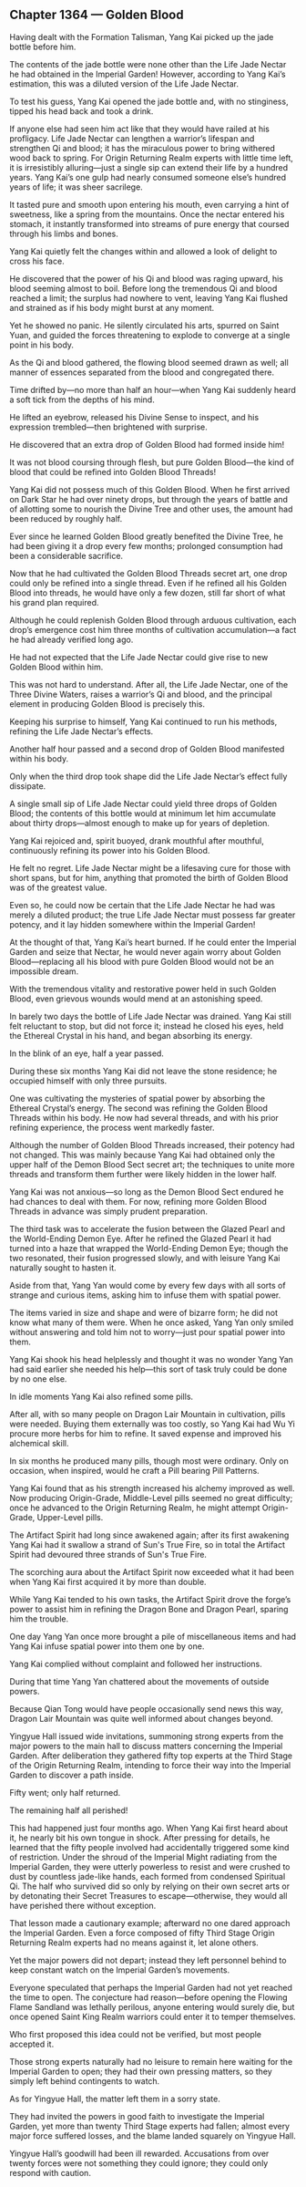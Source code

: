 ## Chapter 1364 — Golden Blood

Having dealt with the Formation Talisman, Yang Kai picked up the jade bottle before him.

The contents of the jade bottle were none other than the Life Jade Nectar he had obtained in the Imperial Garden! However, according to Yang Kai’s estimation, this was a diluted version of the Life Jade Nectar.

To test his guess, Yang Kai opened the jade bottle and, with no stinginess, tipped his head back and took a drink.

If anyone else had seen him act like that they would have railed at his profligacy. Life Jade Nectar can lengthen a warrior’s lifespan and strengthen Qi and blood; it has the miraculous power to bring withered wood back to spring. For Origin Returning Realm experts with little time left, it is irresistibly alluring—just a single sip can extend their life by a hundred years. Yang Kai’s one gulp had nearly consumed someone else’s hundred years of life; it was sheer sacrilege.

It tasted pure and smooth upon entering his mouth, even carrying a hint of sweetness, like a spring from the mountains. Once the nectar entered his stomach, it instantly transformed into streams of pure energy that coursed through his limbs and bones.

Yang Kai quietly felt the changes within and allowed a look of delight to cross his face.

He discovered that the power of his Qi and blood was raging upward, his blood seeming almost to boil. Before long the tremendous Qi and blood reached a limit; the surplus had nowhere to vent, leaving Yang Kai flushed and strained as if his body might burst at any moment.

Yet he showed no panic. He silently circulated his arts, spurred on Saint Yuan, and guided the forces threatening to explode to converge at a single point in his body.

As the Qi and blood gathered, the flowing blood seemed drawn as well; all manner of essences separated from the blood and congregated there.

Time drifted by—no more than half an hour—when Yang Kai suddenly heard a soft tick from the depths of his mind.

He lifted an eyebrow, released his Divine Sense to inspect, and his expression trembled—then brightened with surprise.

He discovered that an extra drop of Golden Blood had formed inside him!

It was not blood coursing through flesh, but pure Golden Blood—the kind of blood that could be refined into Golden Blood Threads!

Yang Kai did not possess much of this Golden Blood. When he first arrived on Dark Star he had over ninety drops, but through the years of battle and of allotting some to nourish the Divine Tree and other uses, the amount had been reduced by roughly half.

Ever since he learned Golden Blood greatly benefited the Divine Tree, he had been giving it a drop every few months; prolonged consumption had been a considerable sacrifice.

Now that he had cultivated the Golden Blood Threads secret art, one drop could only be refined into a single thread. Even if he refined all his Golden Blood into threads, he would have only a few dozen, still far short of what his grand plan required.

Although he could replenish Golden Blood through arduous cultivation, each drop’s emergence cost him three months of cultivation accumulation—a fact he had already verified long ago.

He had not expected that the Life Jade Nectar could give rise to new Golden Blood within him.

This was not hard to understand. After all, the Life Jade Nectar, one of the Three Divine Waters, raises a warrior’s Qi and blood, and the principal element in producing Golden Blood is precisely this.

Keeping his surprise to himself, Yang Kai continued to run his methods, refining the Life Jade Nectar’s effects.

Another half hour passed and a second drop of Golden Blood manifested within his body.

Only when the third drop took shape did the Life Jade Nectar’s effect fully dissipate.

A single small sip of Life Jade Nectar could yield three drops of Golden Blood; the contents of this bottle would at minimum let him accumulate about thirty drops—almost enough to make up for years of depletion.

Yang Kai rejoiced and, spirit buoyed, drank mouthful after mouthful, continuously refining its power into his Golden Blood.

He felt no regret. Life Jade Nectar might be a lifesaving cure for those with short spans, but for him, anything that promoted the birth of Golden Blood was of the greatest value.

Even so, he could now be certain that the Life Jade Nectar he had was merely a diluted product; the true Life Jade Nectar must possess far greater potency, and it lay hidden somewhere within the Imperial Garden!

At the thought of that, Yang Kai’s heart burned. If he could enter the Imperial Garden and seize that Nectar, he would never again worry about Golden Blood—replacing all his blood with pure Golden Blood would not be an impossible dream.

With the tremendous vitality and restorative power held in such Golden Blood, even grievous wounds would mend at an astonishing speed.

In barely two days the bottle of Life Jade Nectar was drained. Yang Kai still felt reluctant to stop, but did not force it; instead he closed his eyes, held the Ethereal Crystal in his hand, and began absorbing its energy.

In the blink of an eye, half a year passed.

During these six months Yang Kai did not leave the stone residence; he occupied himself with only three pursuits.

One was cultivating the mysteries of spatial power by absorbing the Ethereal Crystal’s energy. The second was refining the Golden Blood Threads within his body. He now had several threads, and with his prior refining experience, the process went markedly faster.

Although the number of Golden Blood Threads increased, their potency had not changed. This was mainly because Yang Kai had obtained only the upper half of the Demon Blood Sect secret art; the techniques to unite more threads and transform them further were likely hidden in the lower half.

Yang Kai was not anxious—so long as the Demon Blood Sect endured he had chances to deal with them. For now, refining more Golden Blood Threads in advance was simply prudent preparation.

The third task was to accelerate the fusion between the Glazed Pearl and the World-Ending Demon Eye. After he refined the Glazed Pearl it had turned into a haze that wrapped the World-Ending Demon Eye; though the two resonated, their fusion progressed slowly, and with leisure Yang Kai naturally sought to hasten it.

Aside from that, Yang Yan would come by every few days with all sorts of strange and curious items, asking him to infuse them with spatial power.

The items varied in size and shape and were of bizarre form; he did not know what many of them were. When he once asked, Yang Yan only smiled without answering and told him not to worry—just pour spatial power into them.

Yang Kai shook his head helplessly and thought it was no wonder Yang Yan had said earlier she needed his help—this sort of task truly could be done by no one else.

In idle moments Yang Kai also refined some pills.

After all, with so many people on Dragon Lair Mountain in cultivation, pills were needed. Buying them externally was too costly, so Yang Kai had Wu Yi procure more herbs for him to refine. It saved expense and improved his alchemical skill.

In six months he produced many pills, though most were ordinary. Only on occasion, when inspired, would he craft a Pill bearing Pill Patterns.

Yang Kai found that as his strength increased his alchemy improved as well. Now producing Origin-Grade, Middle-Level pills seemed no great difficulty; once he advanced to the Origin Returning Realm, he might attempt Origin-Grade, Upper-Level pills.

The Artifact Spirit had long since awakened again; after its first awakening Yang Kai had it swallow a strand of Sun's True Fire, so in total the Artifact Spirit had devoured three strands of Sun's True Fire.

The scorching aura about the Artifact Spirit now exceeded what it had been when Yang Kai first acquired it by more than double.

While Yang Kai tended to his own tasks, the Artifact Spirit drove the forge’s power to assist him in refining the Dragon Bone and Dragon Pearl, sparing him the trouble.

One day Yang Yan once more brought a pile of miscellaneous items and had Yang Kai infuse spatial power into them one by one.

Yang Kai complied without complaint and followed her instructions.

During that time Yang Yan chattered about the movements of outside powers.

Because Qian Tong would have people occasionally send news this way, Dragon Lair Mountain was quite well informed about changes beyond.

Yingyue Hall issued wide invitations, summoning strong experts from the major powers to the main hall to discuss matters concerning the Imperial Garden. After deliberation they gathered fifty top experts at the Third Stage of the Origin Returning Realm, intending to force their way into the Imperial Garden to discover a path inside.

Fifty went; only half returned.

The remaining half all perished!

This had happened just four months ago. When Yang Kai first heard about it, he nearly bit his own tongue in shock. After pressing for details, he learned that the fifty people involved had accidentally triggered some kind of restriction. Under the shroud of the Imperial Might radiating from the Imperial Garden, they were utterly powerless to resist and were crushed to dust by countless jade-like hands, each formed from condensed Spiritual Qi. The half who survived did so only by relying on their own secret arts or by detonating their Secret Treasures to escape—otherwise, they would all have perished there without exception.

That lesson made a cautionary example; afterward no one dared approach the Imperial Garden. Even a force composed of fifty Third Stage Origin Returning Realm experts had no means against it, let alone others.

Yet the major powers did not depart; instead they left personnel behind to keep constant watch on the Imperial Garden’s movements.

Everyone speculated that perhaps the Imperial Garden had not yet reached the time to open. The conjecture had reason—before opening the Flowing Flame Sandland was lethally perilous, anyone entering would surely die, but once opened Saint King Realm warriors could enter it to temper themselves.

Who first proposed this idea could not be verified, but most people accepted it.

Those strong experts naturally had no leisure to remain here waiting for the Imperial Garden to open; they had their own pressing matters, so they simply left behind contingents to watch.

As for Yingyue Hall, the matter left them in a sorry state.

They had invited the powers in good faith to investigate the Imperial Garden, yet more than twenty Third Stage experts had fallen; almost every major force suffered losses, and the blame landed squarely on Yingyue Hall.

Yingyue Hall’s goodwill had been ill rewarded. Accusations from over twenty forces were not something they could ignore; they could only respond with caution.
